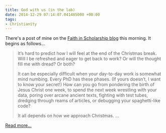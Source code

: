 ```yaml
---
title: God with us (in the lab)
date: 2014-12-29 07:14:07.041485000 +00:00
tags:
- Christianity
---
```

There's a post of mine on the [Faith in Scholarship blog](https://thinkfaith.net/category/fisch/) this morning. It begins as follows...

> It’s hard to predict how I will feel at the end of the Christmas break. Will I be refreshed and eager to get back to work? Or will the thought fill me with dread? Or both?
>
> It can be especially difficult when your day-to-day work is somewhat mind numbing. Every PhD has these phases. (If yours doesn’t, I want to know your secret!) How can you go from pondering the birth of Jesus Christ one week, to spend the next week wrestling with your data, poring over arcane ancient texts, fighting with test tubes, dredging through reams of articles, or debugging your spaghetti-like code?
>
> It all depends on how we approach Christmas. ...

[Read more...](https://thinkfaith.net/2014/12/29/god-with-us-in-the-lab/)

